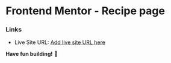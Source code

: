 # Frontend Mentor - Recipe page

### Links

- Live Site URL: [Add live site URL here](https://recipe-page-lemon-two.vercel.app/)

**Have fun building!** 🚀

